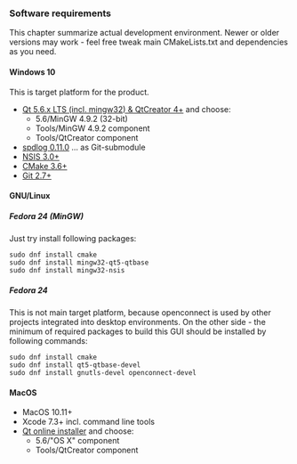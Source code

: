 ### Software requirements
This chapter summarize actual development environment. Newer or older versions may work - feel free tweak main CMakeLists.txt and dependencies as you need.

#### Windows 10
This is target platform for the product.

- [Qt 5.6.x LTS (incl. mingw32) & QtCreator 4+](http://download.qt.io/official_releases/online_installers/qt-unified-windows-x86-online.exe) and choose:
    - 5.6/MinGW 4.9.2 (32-bit)
    - Tools/MinGW 4.9.2 component
    - Tools/QtCreator component
- [spdlog 0.11.0](https://github.com/gabime/spdlog) ... as Git-submodule
- [NSIS 3.0+](http://nsis.sourceforge.net/Main_Page)
- [CMake 3.6+](https://cmake.org/)
- [Git 2.7+](https://git-scm.com/)

#### GNU/Linux
##### Fedora 24 (MinGW)
Just try install following packages:

    sudo dnf install cmake
    sudo dnf install mingw32-qt5-qtbase
    sudo dnf install mingw32-nsis

##### Fedora 24
This is not main target platform, because openconnect is used by other projects integrated into desktop environments. On the other side - the minimum of required packages to build this GUI should be installed by following commands:

    sudo dnf install cmake
    sudo dnf install qt5-qtbase-devel
    sudo dnf install gnutls-devel openconnect-devel

#### MacOS
- MacOS 10.11+
- Xcode 7.3+ incl. command line tools
- [Qt online installer](http://download.qt.io/official_releases/online_installers/qt-unified-mac-x64-online.dmg) and choose:
    - 5.6/"OS X" component
    - Tools/QtCreator component



